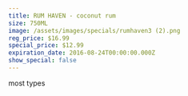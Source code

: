 ```yaml
---
title: RUM HAVEN - coconut rum
size: 750ML
image: /assets/images/specials/rumhaven3 (2).png
reg_price: $16.99
special_price: $12.99
expiration_date: 2016-08-24T00:00:00.000Z
show_special: false
---
```



most types